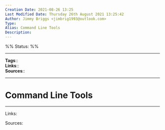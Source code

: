 ```yaml
---
Creation Date: 2021-08-26 13:25
Last Modified Date: Thursday 26th August 2021 13:25:42
Author: Jimmy Briggs <jimbrig1993@outlook.com>
Type:
Alias: Command Line Tools
Description:
---
```

%%
Status: 
%%

---
**Tags**::  
**Links**::  
**Sources**::  

---

# Command Line Tools

***

Links: 

Sources:

